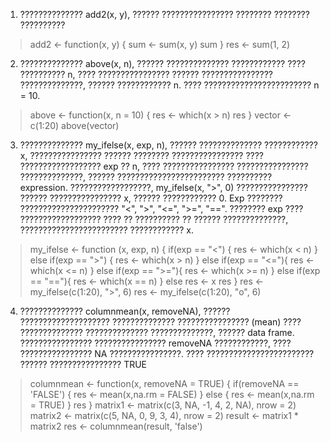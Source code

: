 1. ?????????????? add2(x, y), ?????? ???????????????? ???????? ???????? ??????????
> add2 <- function(x, y) {
    sum <- sum(x, y)
    sum
}
> res <- sum(1, 2)
2. ?????????????? above(x, n), ?????? ?????????????? ???????????? ???? ?????????? n, ???? ???????????????? ??????
???????????????? ??????????????, ?????? ???????????? n. ???? ???????????????????????? n = 10.
> above <- function(x, n = 10) {
     res <- which(x > n)
     res
}
> vector <- c(1:20)
>above(vector)
3. ?????????????? my_ifelse(x, exp, n), ?????? ?????????????? ???????????? x, ???????????????? ?????? ????????
???????????????? ???? ?????????????????? exp ?? n, ???? ???????????????? ???????????????? ??????????????, ??????
???????????????????????? ?????????? expression. ??????????????????, my_ifelse(x, ">", 0) ???????????????? ??????
???????????????? x, ?????? ???????????? 0. Exp ???????? ?????????????????????? "<", ">", "<=", ">=", "==".
???????? exp ???? ?????????????????? ???? ?? ?????????? ?? ?????? ??????????????, ???????????????????????? ???????????? x.
> my_ifelse <- function (x, exp, n) {
     if(exp == "<") {
         res <- which(x < n)
     }
     else if(exp == ">") {
         res <- which(x > n)
     }
     else if(exp == "<="){
         res <- which(x <= n)
     }
     else if(exp == ">="){
         res <- which(x >= n)
     }
     else if(exp == "=="){
         res <- which(x == n)
     }
     else res <- x
     res
}
> res <- my_ifelse(c(1:20), ">", 6)
> res <- my_ifelse(c(1:20), "o", 6)
4. ?????????????? columnmean(x, removeNA), ?????? ???????????????????? ?????????????? ????????????????
(mean) ???? ?????????????? ?????????????? ??????????????, ?????? data frame. ???????????????? ????????????????
removeNA ????????????, ???? ???????????????? NA ????????????????. ???? ???????????????????????? ??????
???????????????? TRUE
> columnmean <- function(x, removeNA = TRUE) {
     if(removeNA == 'FALSE') {
        res <- mean(x,na.rm = FALSE)
     }
     else {
        res <- mean(x,na.rm = TRUE)
     }
     res
}
> matrix1 <- matrix(c(3, NA, -1, 4, 2, NA), nrow = 2)
> matrix2 <- matrix(c(5, NA, 0, 9, 3, 4), nrow = 2)
> result <- matrix1 * matrix2
> res <- columnmean(result, 'false')